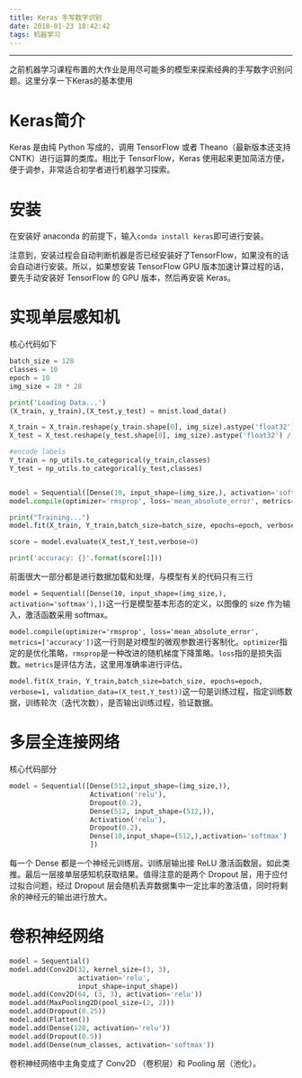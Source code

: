 ```yaml
---
title: Keras 手写数字识别
date: 2018-01-23 18:42:42
tags: 机器学习
---
```


---

之前机器学习课程布置的大作业是用尽可能多的模型来探索经典的手写数字识别问题。这里分享一下Keras的基本使用
<!--more-->

# Keras简介

Keras 是由纯 Python 写成的，调用 TensorFlow 或者 Theano（最新版本还支持 CNTK）进行运算的类库。相比于 TensorFlow，Keras 使用起来更加简洁方便，便于调参，非常适合初学者进行机器学习探索。

# 安装

在安装好 anaconda 的前提下，输入`conda install keras`即可进行安装。

注意到，安装过程会自动判断机器是否已经安装好了TensorFlow，如果没有的话会自动进行安装。所以，如果想安装 TensorFlow GPU 版本加速计算过程的话，要先手动安装好 TensorFlow 的 GPU 版本，然后再安装 Keras。

# 实现单层感知机

核心代码如下

```python
batch_size = 128
classes = 10
epoch = 10
img_size = 28 * 28

print('Loading Data...')
(X_train, y_train),(X_test,y_test) = mnist.load_data()

X_train = X_train.reshape(y_train.shape[0], img_size).astype('float32') / 255
X_test = X_test.reshape(y_test.shape[0], img_size).astype('float32') / 255

#encode labels
Y_train = np_utils.to_categorical(y_train,classes)
Y_test = np_utils.to_categorical(y_test,classes)


model = Sequential([Dense(10, input_shape=(img_size,), activation='softmax'),])
model.compile(optimizer='rmsprop', loss='mean_absolute_error', metrics=['accuracy'])

print("Training...")
model.fit(X_train, Y_train,batch_size=batch_size, epochs=epoch, verbose=1, validation_data=(X_test,Y_test))

score = model.evaluate(X_test,Y_test,verbose=0)

print('accuracy: {}'.format(score[1]))
```

前面很大一部分都是进行数据加载和处理，与模型有关的代码只有三行

`model = Sequential([Dense(10, input_shape=(img_size,), activation='softmax'),])`这一行是模型基本形态的定义，以图像的 size 作为输入，激活函数采用 softmax。

`model.compile(optimizer='rmsprop', loss='mean_absolute_error', metrics=['accuracy'])`这一行则是对模型的微观参数进行客制化。`optimizer`指定的是优化策略，`rmsprop`是一种改进的随机梯度下降策略。`loss`指的是损失函数。`metrics`是评估方法，这里用准确率进行评估。

`model.fit(X_train, Y_train,batch_size=batch_size, epochs=epoch, verbose=1, validation_data=(X_test,Y_test))`这一句是训练过程，指定训练数据，训练轮次（迭代次数），是否输出训练过程，验证数据。

# 多层全连接网络

核心代码部分

```python
model = Sequential([Dense(512,input_shape=(img_size,)),
                    Activation('relu'),
                    Dropout(0.2),
                    Dense(512, input_shape=(512,)),
                    Activation('relu'),
                    Dropout(0.2),
                    Dense(10,input_shape=(512,),activation='softmax')
                    ])
```

每一个 Dense 都是一个神经元训练层。训练层输出接 ReLU 激活函数层。如此类推。最后一层接单层感知机获取结果。值得注意的是两个 Dropout 层，用于应付过拟合问题，经过 Dropout 层会随机丢弃数据集中一定比率的激活值，同时将剩余的神经元的输出进行放大。

# 卷积神经网络

```python
model = Sequential()
model.add(Conv2D(32, kernel_size=(3, 3),
                 activation='relu',
                 input_shape=input_shape))
model.add(Conv2D(64, (3, 3), activation='relu'))
model.add(MaxPooling2D(pool_size=(2, 2)))
model.add(Dropout(0.25))
model.add(Flatten())
model.add(Dense(128, activation='relu'))
model.add(Dropout(0.5))
model.add(Dense(num_classes, activation='softmax'))
```

卷积神经网络中主角变成了 Conv2D （卷积层）和 Pooling 层（池化）。